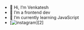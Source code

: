 - 👋 Hi, I’m Venkatesh
- 👀 I’m a frontend dev
- 🌱 I’m currently learning JavaScript
- [![instagram](https://www.instagram.com/venky.17__//Git-Social/blob/master/Icons/Instagram.png (Instagram))][2]



